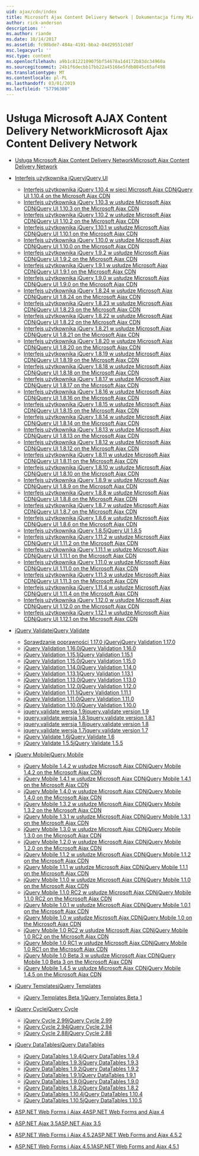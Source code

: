 ```yaml
---
uid: ajax/cdn/index
title: Microsoft Ajax Content Delivery Network | Dokumentacja firmy Microsoft
author: rick-anderson
description: ''
ms.author: riande
ms.date: 10/14/2017
ms.assetid: fc98bde7-484a-4191-bba2-04d29551cb8f
msc.legacyurl: ''
msc.type: content
ms.openlocfilehash: a9b1c8122109075bf54678a1d4172b83dc34960a
ms.sourcegitcommit: 24b1f6decbb17bb22a45166e5fdb0845c65af498
ms.translationtype: MT
ms.contentlocale: pl-PL
ms.lasthandoff: 03/01/2019
ms.locfileid: "57796308"
---
```

<a name="microsoft-ajax-content-delivery-network"></a><span data-ttu-id="4e0ae-102">Usługa Microsoft AJAX Content Delivery Network</span><span class="sxs-lookup"><span data-stu-id="4e0ae-102">Microsoft Ajax Content Delivery Network</span></span>
====================
- [<span data-ttu-id="4e0ae-103">Usługa Microsoft Ajax Content Delivery Network</span><span class="sxs-lookup"><span data-stu-id="4e0ae-103">Microsoft Ajax Content Delivery Network</span></span>](overview.md)
- [<span data-ttu-id="4e0ae-104">Interfejs użytkownika jQuery</span><span class="sxs-lookup"><span data-stu-id="4e0ae-104">jQuery UI</span></span>](jquery-ui/index.md)

    - [<span data-ttu-id="4e0ae-105">Interfejs użytkownika jQuery 1.10.4 w sieci Microsoft Ajax CDN</span><span class="sxs-lookup"><span data-stu-id="4e0ae-105">jQuery UI 1.10.4 on the Microsoft Ajax CDN</span></span>](jquery-ui/cdnjqueryui1104.md)
    - [<span data-ttu-id="4e0ae-106">Interfejs użytkownika jQuery 1.10.3 w usłudze Microsoft Ajax CDN</span><span class="sxs-lookup"><span data-stu-id="4e0ae-106">jQuery UI 1.10.3 on the Microsoft Ajax CDN</span></span>](jquery-ui/cdnjqueryui1103.md)
    - [<span data-ttu-id="4e0ae-107">Interfejs użytkownika jQuery 1.10.2 w usłudze Microsoft Ajax CDN</span><span class="sxs-lookup"><span data-stu-id="4e0ae-107">jQuery UI 1.10.2 on the Microsoft Ajax CDN</span></span>](jquery-ui/cdnjqueryui1102.md)
    - [<span data-ttu-id="4e0ae-108">Interfejs użytkownika jQuery 1.10.1 w usłudze Microsoft Ajax CDN</span><span class="sxs-lookup"><span data-stu-id="4e0ae-108">jQuery UI 1.10.1 on the Microsoft Ajax CDN</span></span>](jquery-ui/cdnjqueryui1101.md)
    - [<span data-ttu-id="4e0ae-109">Interfejs użytkownika jQuery 1.10.0 w usłudze Microsoft Ajax CDN</span><span class="sxs-lookup"><span data-stu-id="4e0ae-109">jQuery UI 1.10.0 on the Microsoft Ajax CDN</span></span>](jquery-ui/cdnjqueryui1100.md)
    - [<span data-ttu-id="4e0ae-110">Interfejs użytkownika jQuery 1.9.2 w usłudze Microsoft Ajax CDN</span><span class="sxs-lookup"><span data-stu-id="4e0ae-110">jQuery UI 1.9.2 on the Microsoft Ajax CDN</span></span>](jquery-ui/cdnjqueryui192.md)
    - [<span data-ttu-id="4e0ae-111">Interfejs użytkownika jQuery 1.9.1 w usłudze Microsoft Ajax CDN</span><span class="sxs-lookup"><span data-stu-id="4e0ae-111">jQuery UI 1.9.1 on the Microsoft Ajax CDN</span></span>](jquery-ui/cdnjqueryui191.md)
    - [<span data-ttu-id="4e0ae-112">Interfejs użytkownika jQuery 1.9.0 w usłudze Microsoft Ajax CDN</span><span class="sxs-lookup"><span data-stu-id="4e0ae-112">jQuery UI 1.9.0 on the Microsoft Ajax CDN</span></span>](jquery-ui/cdnjqueryui190.md)
    - [<span data-ttu-id="4e0ae-113">Interfejs użytkownika jQuery 1.8.24 w usłudze Microsoft Ajax CDN</span><span class="sxs-lookup"><span data-stu-id="4e0ae-113">jQuery UI 1.8.24 on the Microsoft Ajax CDN</span></span>](jquery-ui/cdnjqueryui1824.md)
    - [<span data-ttu-id="4e0ae-114">Interfejs użytkownika jQuery 1.8.23 w usłudze Microsoft Ajax CDN</span><span class="sxs-lookup"><span data-stu-id="4e0ae-114">jQuery UI 1.8.23 on the Microsoft Ajax CDN</span></span>](jquery-ui/cdnjqueryui1823.md)
    - [<span data-ttu-id="4e0ae-115">Interfejs użytkownika jQuery 1.8.22 w usłudze Microsoft Ajax CDN</span><span class="sxs-lookup"><span data-stu-id="4e0ae-115">jQuery UI 1.8.22 on the Microsoft Ajax CDN</span></span>](jquery-ui/cdnjqueryui1822.md)
    - [<span data-ttu-id="4e0ae-116">Interfejs użytkownika jQuery 1.8.21 w usłudze Microsoft Ajax CDN</span><span class="sxs-lookup"><span data-stu-id="4e0ae-116">jQuery UI 1.8.21 on the Microsoft Ajax CDN</span></span>](jquery-ui/cdnjqueryui1821.md)
    - [<span data-ttu-id="4e0ae-117">Interfejs użytkownika jQuery 1.8.20 w usłudze Microsoft Ajax CDN</span><span class="sxs-lookup"><span data-stu-id="4e0ae-117">jQuery UI 1.8.20 on the Microsoft Ajax CDN</span></span>](jquery-ui/cdnjqueryui1820.md)
    - [<span data-ttu-id="4e0ae-118">Interfejs użytkownika jQuery 1.8.19 w usłudze Microsoft Ajax CDN</span><span class="sxs-lookup"><span data-stu-id="4e0ae-118">jQuery UI 1.8.19 on the Microsoft Ajax CDN</span></span>](jquery-ui/cdnjqueryui1819.md)
    - [<span data-ttu-id="4e0ae-119">Interfejs użytkownika jQuery 1.8.18 w usłudze Microsoft Ajax CDN</span><span class="sxs-lookup"><span data-stu-id="4e0ae-119">jQuery UI 1.8.18 on the Microsoft Ajax CDN</span></span>](jquery-ui/cdnjqueryui1818.md)
    - [<span data-ttu-id="4e0ae-120">Interfejs użytkownika jQuery 1.8.17 w usłudze Microsoft Ajax CDN</span><span class="sxs-lookup"><span data-stu-id="4e0ae-120">jQuery UI 1.8.17 on the Microsoft Ajax CDN</span></span>](jquery-ui/cdnjqueryui1817.md)
    - [<span data-ttu-id="4e0ae-121">Interfejs użytkownika jQuery 1.8.16 w usłudze Microsoft Ajax CDN</span><span class="sxs-lookup"><span data-stu-id="4e0ae-121">jQuery UI 1.8.16 on the Microsoft Ajax CDN</span></span>](jquery-ui/cdnjqueryui1816.md)
    - [<span data-ttu-id="4e0ae-122">Interfejs użytkownika jQuery 1.8.15 w usłudze Microsoft Ajax CDN</span><span class="sxs-lookup"><span data-stu-id="4e0ae-122">jQuery UI 1.8.15 on the Microsoft Ajax CDN</span></span>](jquery-ui/cdnjqueryui1815.md)
    - [<span data-ttu-id="4e0ae-123">Interfejs użytkownika jQuery 1.8.14 w usłudze Microsoft Ajax CDN</span><span class="sxs-lookup"><span data-stu-id="4e0ae-123">jQuery UI 1.8.14 on the Microsoft Ajax CDN</span></span>](jquery-ui/cdnjqueryui1814.md)
    - [<span data-ttu-id="4e0ae-124">Interfejs użytkownika jQuery 1.8.13 w usłudze Microsoft Ajax CDN</span><span class="sxs-lookup"><span data-stu-id="4e0ae-124">jQuery UI 1.8.13 on the Microsoft Ajax CDN</span></span>](jquery-ui/cdnjqueryui1813.md)
    - [<span data-ttu-id="4e0ae-125">Interfejs użytkownika jQuery 1.8.12 w usłudze Microsoft Ajax CDN</span><span class="sxs-lookup"><span data-stu-id="4e0ae-125">jQuery UI 1.8.12 on the Microsoft Ajax CDN</span></span>](jquery-ui/cdnjqueryui1812.md)
    - [<span data-ttu-id="4e0ae-126">Interfejs użytkownika jQuery 1.8.11 w usłudze Microsoft Ajax CDN</span><span class="sxs-lookup"><span data-stu-id="4e0ae-126">jQuery UI 1.8.11 on the Microsoft Ajax CDN</span></span>](jquery-ui/cdnjqueryui1811.md)
    - [<span data-ttu-id="4e0ae-127">Interfejs użytkownika jQuery 1.8.10 w usłudze Microsoft Ajax CDN</span><span class="sxs-lookup"><span data-stu-id="4e0ae-127">jQuery UI 1.8.10 on the Microsoft Ajax CDN</span></span>](jquery-ui/cdnjqueryui1910.md)
    - [<span data-ttu-id="4e0ae-128">Interfejs użytkownika jQuery 1.8.9 w usłudze Microsoft Ajax CDN</span><span class="sxs-lookup"><span data-stu-id="4e0ae-128">jQuery UI 1.8.9 on the Microsoft Ajax CDN</span></span>](jquery-ui/cdnjqueryui189.md)
    - [<span data-ttu-id="4e0ae-129">Interfejs użytkownika jQuery 1.8.8 w usłudze Microsoft Ajax CDN</span><span class="sxs-lookup"><span data-stu-id="4e0ae-129">jQuery UI 1.8.8 on the Microsoft Ajax CDN</span></span>](jquery-ui/cdnjqueryui188.md)
    - [<span data-ttu-id="4e0ae-130">Interfejs użytkownika jQuery 1.8.7 w usłudze Microsoft Ajax CDN</span><span class="sxs-lookup"><span data-stu-id="4e0ae-130">jQuery UI 1.8.7 on the Microsoft Ajax CDN</span></span>](jquery-ui/cdnjqueryui187.md)
    - [<span data-ttu-id="4e0ae-131">Interfejs użytkownika jQuery 1.8.6 w usłudze Microsoft Ajax CDN</span><span class="sxs-lookup"><span data-stu-id="4e0ae-131">jQuery UI 1.8.6 on the Microsoft Ajax CDN</span></span>](jquery-ui/cdnjqueryui186.md)
    - [<span data-ttu-id="4e0ae-132">Interfejs użytkownika jQuery 1.8.5</span><span class="sxs-lookup"><span data-stu-id="4e0ae-132">jQuery UI 1.8.5</span></span>](jquery-ui/cdnjqueryui185.md)
    - [<span data-ttu-id="4e0ae-133">Interfejs użytkownika jQuery 1.11.2 w usłudze Microsoft Ajax CDN</span><span class="sxs-lookup"><span data-stu-id="4e0ae-133">jQuery UI 1.11.2 on the Microsoft Ajax CDN</span></span>](jquery-ui/cdnjqueryui1112.md)
    - [<span data-ttu-id="4e0ae-134">Interfejs użytkownika jQuery 1.11.1 w usłudze Microsoft Ajax CDN</span><span class="sxs-lookup"><span data-stu-id="4e0ae-134">jQuery UI 1.11.1 on the Microsoft Ajax CDN</span></span>](jquery-ui/cdnjqueryui1111.md)
    - [<span data-ttu-id="4e0ae-135">Interfejs użytkownika jQuery 1.11.0 w usłudze Microsoft Ajax CDN</span><span class="sxs-lookup"><span data-stu-id="4e0ae-135">jQuery UI 1.11.0 on the Microsoft Ajax CDN</span></span>](jquery-ui/cdnjqueryui1110.md)
    - [<span data-ttu-id="4e0ae-136">Interfejs użytkownika jQuery 1.11.3 w usłudze Microsoft Ajax CDN</span><span class="sxs-lookup"><span data-stu-id="4e0ae-136">jQuery UI 1.11.3 on the Microsoft Ajax CDN</span></span>](jquery-ui/cdnjqueryui1113.md)
    - [<span data-ttu-id="4e0ae-137">Interfejs użytkownika jQuery 1.11.4 w usłudze Microsoft Ajax CDN</span><span class="sxs-lookup"><span data-stu-id="4e0ae-137">jQuery UI 1.11.4 on the Microsoft Ajax CDN</span></span>](jquery-ui/cdnjqueryui1114.md)
    - [<span data-ttu-id="4e0ae-138">Interfejs użytkownika jQuery 1.12.0 w usłudze Microsoft Ajax CDN</span><span class="sxs-lookup"><span data-stu-id="4e0ae-138">jQuery UI 1.12.0 on the Microsoft Ajax CDN</span></span>](jquery-ui/cdnjqueryui1120.md)
    - [<span data-ttu-id="4e0ae-139">Interfejs użytkownika jQuery 1.12.1 w usłudze Microsoft Ajax CDN</span><span class="sxs-lookup"><span data-stu-id="4e0ae-139">jQuery UI 1.12.1 on the Microsoft Ajax CDN</span></span>](jquery-ui/cdnjqueryui1121.md)
- [<span data-ttu-id="4e0ae-140">jQuery Validate</span><span class="sxs-lookup"><span data-stu-id="4e0ae-140">jQuery Validate</span></span>](jquery-validate/index.md)

    - [<span data-ttu-id="4e0ae-141">Sprawdzanie poprawności 1.17.0 jQuery</span><span class="sxs-lookup"><span data-stu-id="4e0ae-141">jQuery Validation 1.17.0</span></span>](jquery-validate/cdnjqueryvalidate1170.md)
    - [<span data-ttu-id="4e0ae-142">jQuery Validation 1.16.0</span><span class="sxs-lookup"><span data-stu-id="4e0ae-142">jQuery Validation 1.16.0</span></span>](jquery-validate/cdnjqueryvalidate1160.md)
    - [<span data-ttu-id="4e0ae-143">jQuery Validation 1.15.1</span><span class="sxs-lookup"><span data-stu-id="4e0ae-143">jQuery Validation 1.15.1</span></span>](jquery-validate/cdnjqueryvalidate1151.md)
    - [<span data-ttu-id="4e0ae-144">jQuery Validation 1.15.0</span><span class="sxs-lookup"><span data-stu-id="4e0ae-144">jQuery Validation 1.15.0</span></span>](jquery-validate/cdnjqueryvalidate1150.md)
    - [<span data-ttu-id="4e0ae-145">jQuery Validation 1.14.0</span><span class="sxs-lookup"><span data-stu-id="4e0ae-145">jQuery Validation 1.14.0</span></span>](jquery-validate/cdnjqueryvalidate1140.md)
    - [<span data-ttu-id="4e0ae-146">jQuery Validation 1.13.1</span><span class="sxs-lookup"><span data-stu-id="4e0ae-146">jQuery Validation 1.13.1</span></span>](jquery-validate/cdnjqueryvalidate1131.md)
    - [<span data-ttu-id="4e0ae-147">jQuery Validation 1.13.0</span><span class="sxs-lookup"><span data-stu-id="4e0ae-147">jQuery Validation 1.13.0</span></span>](jquery-validate/cdnjqueryvalidate1130.md)
    - [<span data-ttu-id="4e0ae-148">jQuery Validation 1.12.0</span><span class="sxs-lookup"><span data-stu-id="4e0ae-148">jQuery Validation 1.12.0</span></span>](jquery-validate/cdnjqueryvalidate1120.md)
    - [<span data-ttu-id="4e0ae-149">jQuery Validation 1.11.1</span><span class="sxs-lookup"><span data-stu-id="4e0ae-149">jQuery Validation 1.11.1</span></span>](jquery-validate/cdnjqueryvalidate1111.md)
    - [<span data-ttu-id="4e0ae-150">jQuery Validation 1.11.0</span><span class="sxs-lookup"><span data-stu-id="4e0ae-150">jQuery Validation 1.11.0</span></span>](jquery-validate/cdnjqueryvalidate111.md)
    - [<span data-ttu-id="4e0ae-151">jQuery Validation 1.10.0</span><span class="sxs-lookup"><span data-stu-id="4e0ae-151">jQuery Validation 1.10.0</span></span>](jquery-validate/cdnjqueryvalidate110.md)
    - [<span data-ttu-id="4e0ae-152">jquery.validate wersja 1.9</span><span class="sxs-lookup"><span data-stu-id="4e0ae-152">jquery.validate version 1.9</span></span>](jquery-validate/cdnjqueryvalidate19.md)
    - [<span data-ttu-id="4e0ae-153">jquery.validate wersja 1.8.1</span><span class="sxs-lookup"><span data-stu-id="4e0ae-153">jquery.validate version 1.8.1</span></span>](jquery-validate/cdnjqueryvalidate181.md)
    - [<span data-ttu-id="4e0ae-154">jquery.validate wersja 1.8</span><span class="sxs-lookup"><span data-stu-id="4e0ae-154">jquery.validate version 1.8</span></span>](jquery-validate/cdnjqueryvalidate18.md)
    - [<span data-ttu-id="4e0ae-155">jquery.validate wersja 1.7</span><span class="sxs-lookup"><span data-stu-id="4e0ae-155">jquery.validate version 1.7</span></span>](jquery-validate/cdnjqueryvalidate17.md)
    - [<span data-ttu-id="4e0ae-156">jQuery Validate 1.6</span><span class="sxs-lookup"><span data-stu-id="4e0ae-156">jQuery Validate 1.6</span></span>](jquery-validate/cdnjqueryvalidate16.md)
    - [<span data-ttu-id="4e0ae-157">jQuery Validate 1.5.5</span><span class="sxs-lookup"><span data-stu-id="4e0ae-157">jQuery Validate 1.5.5</span></span>](jquery-validate/cdnjqueryvalidate155.md)
- [<span data-ttu-id="4e0ae-158">jQuery Mobile</span><span class="sxs-lookup"><span data-stu-id="4e0ae-158">jQuery Mobile</span></span>](jquery-mobile/index.md)

    - [<span data-ttu-id="4e0ae-159">jQuery Mobile 1.4.2 w usłudze Microsoft Ajax CDN</span><span class="sxs-lookup"><span data-stu-id="4e0ae-159">jQuery Mobile 1.4.2 on the Microsoft Ajax CDN</span></span>](jquery-mobile/cdnjquerymobile142.md)
    - [<span data-ttu-id="4e0ae-160">jQuery Mobile 1.4.1 w usłudze Microsoft Ajax CDN</span><span class="sxs-lookup"><span data-stu-id="4e0ae-160">jQuery Mobile 1.4.1 on the Microsoft Ajax CDN</span></span>](jquery-mobile/cdnjquerymobile141.md)
    - [<span data-ttu-id="4e0ae-161">jQuery Mobile 1.4.0 w usłudze Microsoft Ajax CDN</span><span class="sxs-lookup"><span data-stu-id="4e0ae-161">jQuery Mobile 1.4.0 on the Microsoft Ajax CDN</span></span>](jquery-mobile/cdnjquerymobile140.md)
    - [<span data-ttu-id="4e0ae-162">jQuery Mobile 1.3.2 w usłudze Microsoft Ajax CDN</span><span class="sxs-lookup"><span data-stu-id="4e0ae-162">jQuery Mobile 1.3.2 on the Microsoft Ajax CDN</span></span>](jquery-mobile/cdnjquerymobile132.md)
    - [<span data-ttu-id="4e0ae-163">jQuery Mobile 1.3.1 w usłudze Microsoft Ajax CDN</span><span class="sxs-lookup"><span data-stu-id="4e0ae-163">jQuery Mobile 1.3.1 on the Microsoft Ajax CDN</span></span>](jquery-mobile/cdnjquerymobile131.md)
    - [<span data-ttu-id="4e0ae-164">jQuery Mobile 1.3.0 w usłudze Microsoft Ajax CDN</span><span class="sxs-lookup"><span data-stu-id="4e0ae-164">jQuery Mobile 1.3.0 on the Microsoft Ajax CDN</span></span>](jquery-mobile/cdnjquerymobile130.md)
    - [<span data-ttu-id="4e0ae-165">jQuery Mobile 1.2.0 w usłudze Microsoft Ajax CDN</span><span class="sxs-lookup"><span data-stu-id="4e0ae-165">jQuery Mobile 1.2.0 on the Microsoft Ajax CDN</span></span>](jquery-mobile/cdnjquerymobile120.md)
    - [<span data-ttu-id="4e0ae-166">jQuery Mobile 1.1.2 w usłudze Microsoft Ajax CDN</span><span class="sxs-lookup"><span data-stu-id="4e0ae-166">jQuery Mobile 1.1.2 on the Microsoft Ajax CDN</span></span>](jquery-mobile/cdnjquerymobile112.md)
    - [<span data-ttu-id="4e0ae-167">jQuery Mobile 1.1.1 w usłudze Microsoft Ajax CDN</span><span class="sxs-lookup"><span data-stu-id="4e0ae-167">jQuery Mobile 1.1.1 on the Microsoft Ajax CDN</span></span>](jquery-mobile/cdnjquerymobile111.md)
    - [<span data-ttu-id="4e0ae-168">jQuery Mobile 1.1.0 w usłudze Microsoft Ajax CDN</span><span class="sxs-lookup"><span data-stu-id="4e0ae-168">jQuery Mobile 1.1.0 on the Microsoft Ajax CDN</span></span>](jquery-mobile/cdnjquerymobile110.md)
    - [<span data-ttu-id="4e0ae-169">jQuery Mobile 1.1.0 RC2 w usłudze Microsoft Ajax CDN</span><span class="sxs-lookup"><span data-stu-id="4e0ae-169">jQuery Mobile 1.1.0 RC2 on the Microsoft Ajax CDN</span></span>](jquery-mobile/cdnjquerymobile110rc2.md)
    - [<span data-ttu-id="4e0ae-170">jQuery Mobile 1.0.1 w usłudze Microsoft Ajax CDN</span><span class="sxs-lookup"><span data-stu-id="4e0ae-170">jQuery Mobile 1.0.1 on the Microsoft Ajax CDN</span></span>](jquery-mobile/cdnjquerymobile101.md)
    - [<span data-ttu-id="4e0ae-171">jQuery Mobile 1.0 w usłudze Microsoft Ajax CDN</span><span class="sxs-lookup"><span data-stu-id="4e0ae-171">jQuery Mobile 1.0 on the Microsoft Ajax CDN</span></span>](jquery-mobile/cdnjquerymobile10.md)
    - [<span data-ttu-id="4e0ae-172">jQuery Mobile 1.0 RC2 w usłudze Microsoft Ajax CDN</span><span class="sxs-lookup"><span data-stu-id="4e0ae-172">jQuery Mobile 1.0 RC2 on the Microsoft Ajax CDN</span></span>](jquery-mobile/cdnjquerymobile10rc2.md)
    - [<span data-ttu-id="4e0ae-173">jQuery Mobile 1.0 RC1 w usłudze Microsoft Ajax CDN</span><span class="sxs-lookup"><span data-stu-id="4e0ae-173">jQuery Mobile 1.0 RC1 on the Microsoft Ajax CDN</span></span>](jquery-mobile/cdnjquerymobile10rc1.md)
    - [<span data-ttu-id="4e0ae-174">jQuery Mobile 1.0 Beta 3 w usłudze Microsoft Ajax CDN</span><span class="sxs-lookup"><span data-stu-id="4e0ae-174">jQuery Mobile 1.0 Beta 3 on the Microsoft Ajax CDN</span></span>](jquery-mobile/cdnjquerymobile10b3.md)
    - [<span data-ttu-id="4e0ae-175">jQuery Mobile 1.4.5 w usłudze Microsoft Ajax CDN</span><span class="sxs-lookup"><span data-stu-id="4e0ae-175">jQuery Mobile 1.4.5 on the Microsoft Ajax CDN</span></span>](jquery-mobile/cdnjquerymobile145.md)
- [<span data-ttu-id="4e0ae-176">jQuery Templates</span><span class="sxs-lookup"><span data-stu-id="4e0ae-176">jQuery Templates</span></span>](jquery-templates/index.md)

    - [<span data-ttu-id="4e0ae-177">jQuery Templates Beta 1</span><span class="sxs-lookup"><span data-stu-id="4e0ae-177">jQuery Templates Beta 1</span></span>](jquery-templates/cdnjquerytemplatesbeta1.md)
- [<span data-ttu-id="4e0ae-178">jQuery Cycle</span><span class="sxs-lookup"><span data-stu-id="4e0ae-178">jQuery Cycle</span></span>](jquery-cycle/index.md)

    - [<span data-ttu-id="4e0ae-179">jQuery Cycle 2.99</span><span class="sxs-lookup"><span data-stu-id="4e0ae-179">jQuery Cycle 2.99</span></span>](jquery-cycle/cdnjquerycycle299.md)
    - [<span data-ttu-id="4e0ae-180">jQuery Cycle 2.94</span><span class="sxs-lookup"><span data-stu-id="4e0ae-180">jQuery Cycle 2.94</span></span>](jquery-cycle/cdnjquerycycle294.md)
    - [<span data-ttu-id="4e0ae-181">jQuery Cycle 2.88</span><span class="sxs-lookup"><span data-stu-id="4e0ae-181">jQuery Cycle 2.88</span></span>](jquery-cycle/cdnjquerycycle288.md)
- [<span data-ttu-id="4e0ae-182">jQuery DataTables</span><span class="sxs-lookup"><span data-stu-id="4e0ae-182">jQuery DataTables</span></span>](jquery-datatables/index.md)

    - [<span data-ttu-id="4e0ae-183">jQuery DataTables 1.9.4</span><span class="sxs-lookup"><span data-stu-id="4e0ae-183">jQuery DataTables 1.9.4</span></span>](jquery-datatables/cdnjquerydatatables194.md)
    - [<span data-ttu-id="4e0ae-184">jQuery DataTables 1.9.3</span><span class="sxs-lookup"><span data-stu-id="4e0ae-184">jQuery DataTables 1.9.3</span></span>](jquery-datatables/cdnjquerydatatables193.md)
    - [<span data-ttu-id="4e0ae-185">jQuery DataTables 1.9.2</span><span class="sxs-lookup"><span data-stu-id="4e0ae-185">jQuery DataTables 1.9.2</span></span>](jquery-datatables/cdnjquerydatatables192.md)
    - [<span data-ttu-id="4e0ae-186">jQuery DataTables 1.9.1</span><span class="sxs-lookup"><span data-stu-id="4e0ae-186">jQuery DataTables 1.9.1</span></span>](jquery-datatables/cdnjquerydatatables191.md)
    - [<span data-ttu-id="4e0ae-187">jQuery DataTables 1.9.0</span><span class="sxs-lookup"><span data-stu-id="4e0ae-187">jQuery DataTables 1.9.0</span></span>](jquery-datatables/cdnjquerydatatables190.md)
    - [<span data-ttu-id="4e0ae-188">jQuery DataTables 1.8.2</span><span class="sxs-lookup"><span data-stu-id="4e0ae-188">jQuery DataTables 1.8.2</span></span>](jquery-datatables/cdnjquerydatatables182.md)
    - [<span data-ttu-id="4e0ae-189">jQuery DataTables 1.10.4</span><span class="sxs-lookup"><span data-stu-id="4e0ae-189">jQuery DataTables 1.10.4</span></span>](jquery-datatables/cdnjquerydatatables104.md)
    - [<span data-ttu-id="4e0ae-190">jQuery DataTables 1.10.5</span><span class="sxs-lookup"><span data-stu-id="4e0ae-190">jQuery DataTables 1.10.5</span></span>](jquery-datatables/cdnjquerydatatables105.md)
- [<span data-ttu-id="4e0ae-191">ASP.NET Web Forms i Ajax 4</span><span class="sxs-lookup"><span data-stu-id="4e0ae-191">ASP.NET Web Forms and Ajax 4</span></span>](cdnajax4.md)
- [<span data-ttu-id="4e0ae-192">ASP.NET Ajax 3.5</span><span class="sxs-lookup"><span data-stu-id="4e0ae-192">ASP.NET Ajax 3.5</span></span>](cdnajax35.md)
- [<span data-ttu-id="4e0ae-193">ASP.NET Web Forms i Ajax 4.5.2</span><span class="sxs-lookup"><span data-stu-id="4e0ae-193">ASP.NET Web Forms and Ajax 4.5.2</span></span>](cdnajax452.md)
- [<span data-ttu-id="4e0ae-194">ASP.NET Web Forms i Ajax 4.5.1</span><span class="sxs-lookup"><span data-stu-id="4e0ae-194">ASP.NET Web Forms and Ajax 4.5.1</span></span>](cdnajax451.md)
